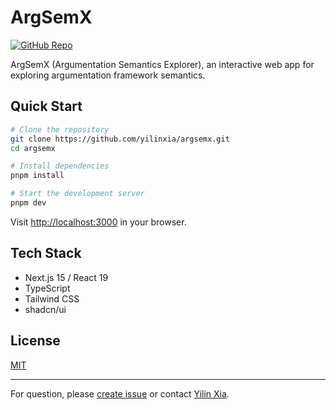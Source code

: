 # ArgSemX

[![GitHub Repo](https://img.shields.io/badge/GitHub-argsemx-181717?logo=github)](https://github.com/yilinxia/argsemx)

ArgSemX (Argumentation Semantics Explorer), an interactive web app for exploring argumentation framework semantics.

## Quick Start

```bash
# Clone the repository
git clone https://github.com/yilinxia/argsemx.git
cd argsemx

# Install dependencies
pnpm install

# Start the development server
pnpm dev
```

Visit [http://localhost:3000](http://localhost:3000) in your browser.

## Tech Stack
- Next.js 15 / React 19
- TypeScript
- Tailwind CSS
- shadcn/ui

## License

[MIT](./LICENSE)

---

For question, please [create issue](https://github.com/xai-ca/argsemx/issues) or contact [Yilin Xia](https://yilinxia.com).
